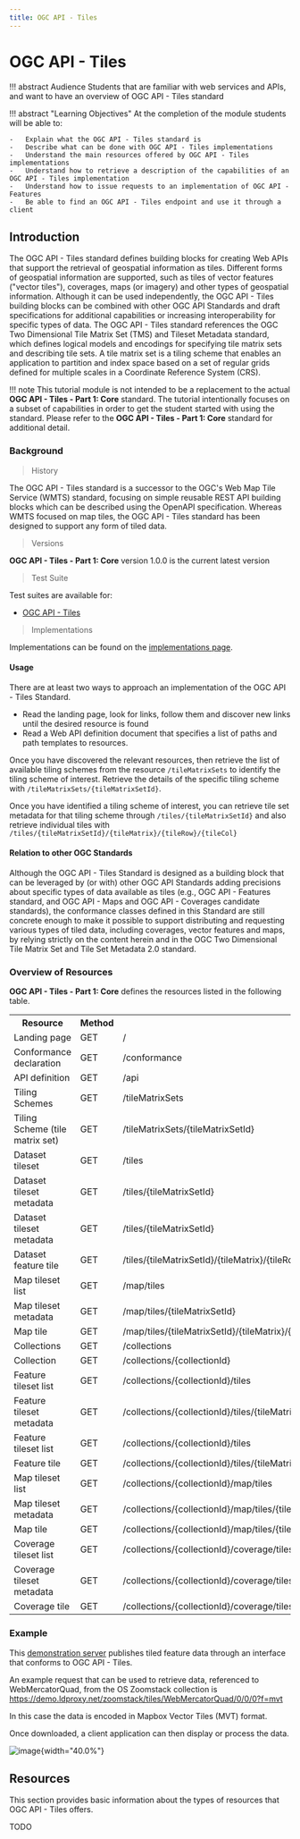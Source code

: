 ```yaml
---
title: OGC API - Tiles
---
```


# OGC API - Tiles

!!! abstract Audience
    Students that are familiar with web services and APIs, and want to have
    an overview of OGC API - Tiles standard

!!! abstract "Learning Objectives"
    At the completion of the module students will be able to:

    -   Explain what the OGC API - Tiles standard is
    -   Describe what can be done with OGC API - Tiles implementations
    -   Understand the main resources offered by OGC API - Tiles implementations
    -   Understand how to retrieve a description of the capabilities of an OGC API - Tiles implementation
    -   Understand how to issue requests to an implementation of OGC API - Features
    -   Be able to find an OGC API - Tiles endpoint and use it through a client

## Introduction

The OGC API - Tiles standard defines building blocks for creating Web
APIs that support the retrieval of geospatial information as tiles.
Different forms of geospatial information are supported, such as tiles
of vector features ("vector tiles"), coverages, maps (or imagery) and
other types of geospatial information. Although it can be used
independently, the OGC API - Tiles building blocks can be combined
with other OGC API Standards and draft specifications for additional
capabilities or increasing interoperability for specific types of data.
The OGC API - Tiles standard references the OGC Two Dimensional Tile
Matrix Set (TMS) and Tileset Metadata standard, which defines logical
models and encodings for specifying tile matrix sets and describing tile
sets. A tile matrix set is a tiling scheme that enables an application
to partition and index space based on a set of regular grids defined for
multiple scales in a Coordinate Reference System (CRS).

!!! note
    This tutorial module is not intended to be a replacement to the actual
    **OGC API - Tiles - Part 1: Core** standard. The tutorial intentionally
    focuses on a subset of capabilities in order to get the student started
    with using the standard. Please refer to the **OGC API - Tiles - Part 1:
    Core** standard for additional detail.


### Background

>  History

  The OGC API - Tiles standard is a successor to the OGC's Web Map
  Tile Service (WMTS) standard, focusing on simple reusable REST API
  building blocks which can be described using the OpenAPI
  specification. Whereas WMTS focused on map tiles, the OGC API -
  Tiles standard has been designed to support any form of tiled data.

>  Versions

  **OGC API - Tiles - Part 1: Core** version 1.0.0 is the current latest version

>  Test Suite

  Test suites are available for:

  -   [OGC API - Tiles](https://github.com/opengeospatial/ets-ogcapi-tiles10)

>  Implementations

  Implementations can be found on the [implementations page](https://github.com/opengeospatial/ogcapi-tiles/blob/master/implementations.adoc).

#### Usage

There are at least two ways to approach an implementation of the OGC
API - Tiles Standard.

-   Read the landing page, look for links, follow them and discover new
    links until the desired resource is found
-   Read a Web API definition document that specifies a list of paths
    and path templates to resources.

Once you have discovered the relevant resources, then retrieve the list
of available tiling schemes from the resource
```/tileMatrixSets``` to identify the tiling
scheme of interest. Retrieve the details of the specific tiling scheme
with ```/tileMatrixSets/{tileMatrixSetId}```.

Once you have identified a tiling scheme of interest, you can retrieve
tile set metadata for that tiling scheme through
```/tiles/{tileMatrixSetId}``` and also retrieve
individual tiles with
```/tiles/{tileMatrixSetId}/{tileMatrix}/{tileRow}/{tileCol}```

#### Relation to other OGC Standards

Although the OGC API - Tiles Standard is designed as a building block
that can be leveraged by (or with) other OGC API Standards adding
precisions about specific types of data available as tiles (e.g., OGC
API - Features standard, and OGC API - Maps and OGC API -
Coverages candidate standards), the conformance classes defined in this
Standard are still concrete enough to make it possible to support
distributing and requesting various types of tiled data, including
coverages, vector features and maps, by relying strictly on the content
herein and in the OGC Two Dimensional Tile Matrix Set and Tile Set
Metadata 2.0 standard.

### Overview of Resources

**OGC API - Tiles - Part 1: Core** defines the resources listed in the
following table.


<table>
  <tr>
    <th>Resource</th>
    <th>Method</th>
    <th>Path</th>
  </tr>
  <tr>
    <td>Landing page</td>
    <td>GET</td>
    <td>/</td>
  </tr>
  <tr>
    <td>Conformance declaration</td>
    <td>GET</td>
    <td>/conformance</td>
  <tr>
  </tr>
    <td>API definition</td>
    <td>GET</td>
    <td>/api</td>
  </tr>
  <tr>
    <td>Tiling Schemes</td>
    <td>GET</td>
    <td>/tileMatrixSets</td>
  </tr>
  <tr>
    <td>Tiling Scheme (tile matrix set)</td>
    <td>GET</td>
    <td>/tileMatrixSets/{tileMatrixSetId}</td>
  </tr>
  <tr>
    <td>Dataset tileset</td>
    <td>GET</td>
    <td>/tiles</td>
  </tr>
  <tr>
    <td>Dataset tileset metadata</td>
    <td>GET</td>
    <td>/tiles/{tileMatrixSetId}</td>
  </tr>
  <tr>
    <td>Dataset tileset metadata</td>
    <td>GET</td>
    <td>/tiles/{tileMatrixSetId}</td>
  </tr>
  <tr>
    <td>Dataset feature tile</td>
    <td>GET</td>
    <td>/tiles/{tileMatrixSetId}/{tileMatrix}/{tileRow}/{tileCol}</td>
  </tr>
  <tr>
    <td>Map tileset list</td>
    <td>GET</td>
    <td>/map/tiles</td>
  </tr>
  <tr>
    <td>Map tileset metadata</td>
    <td>GET</td>
    <td>/map/tiles/{tileMatrixSetId}</td>
  </tr>
  <tr>
    <td>Map tile</td>
    <td>GET</td>
    <td>/map/tiles/{tileMatrixSetId}/{tileMatrix}/{tileRow}/{tileCol}</td>
  </tr>
  <tr>
    <td>Collections</td>
    <td>GET</td>
    <td>/collections </td>
  </tr>
  <tr>
    <td>Collection</td>
    <td>GET</td>
    <td>/collections/{collectionId}</td>
  </tr>
  <tr>
    <td>Feature tileset list</td>
    <td>GET</td>
    <td>/collections/{collectionId}/tiles</td>
  </tr>
  <tr>
    <td>Feature tileset metadata</td>
    <td>GET</td>
    <td>/collections/{collectionId}/tiles/{tileMatrixSetId}</td>
  </tr>
  <tr>
    <td>Feature tileset list</td>
    <td>GET</td>
    <td>/collections/{collectionId}/tiles</td>
  </tr>
  <tr>
    <td>Feature tile</td>
    <td>GET</td>
    <td>/collections/{collectionId}/tiles/{tileMatrixSetId}/{tileMatrix}/{tileRow}/{tileCol}</td>
  </tr>

  <tr>
    <td>Map tileset list</td>
    <td>GET</td>
    <td>/collections/{collectionId}/map/tiles</td>
  </tr>
  <tr>
    <td>Map tileset metadata</td>
    <td>GET</td>
    <td>/collections/{collectionId}/map/tiles/{tileMatrixSetId}</td>
  </tr>
  <tr>
    <td>Map tile</td>
    <td>GET</td>
    <td>/collections/{collectionId}/map/tiles/{tileMatrixSetId}/{tileMatrix}/{tileRow}/{tileCol}</td>
  </tr>
  <tr>
    <td>Coverage tileset list</td>
    <td>GET</td>
    <td>/collections/{collectionId}/coverage/tiles</td>
  </tr>
  <tr>
    <td>Coverage tileset metadata</td>
    <td>GET</td>
    <td>/collections/{collectionId}/coverage/tiles/{tileMatrixSetId}</td>
  </tr>
  <tr>
    <td>Coverage tile</td>
    <td>GET</td>
    <td>/collections/{collectionId}/coverage/tiles/{tileMatrixSetId}/{tileMatrix}/{tileRow}/{tileCol}</td>
  </tr>
</table>

### Example

This [demonstration server](https://demo.ldproxy.net/zoomstack/)
publishes tiled feature data through an interface that conforms to OGC
API - Tiles.

An example request that can be used to retrieve data, referenced to
WebMercatorQuad, from the OS Zoomstack collection is
<https://demo.ldproxy.net/zoomstack/tiles/WebMercatorQuad/0/0/0?f=mvt>

In this case the data is encoded in Mapbox Vector Tiles (MVT) format.

Once downloaded, a client application can then display or process the
data.

![image](../assets/images/mvt_example.png){width="40.0%"}

## Resources

This section provides basic information about the types of resources
that OGC API - Tiles offers.

TODO
